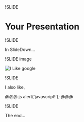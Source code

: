 !SLIDE

# Your Presentation #

!SLIDE

In SlideDown...

!SLIDE image

![I Like google](http://www.google.com/intl/en_ALL/images/logo.gif)

!SLIDE

I also like,

@@@ js
      alert('javascript!');
@@@

!SLIDE

The end...